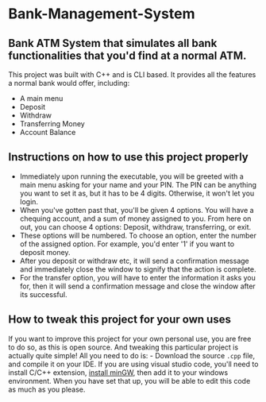 # Bank-Management-System

## Bank ATM System that simulates all bank functionalities that you'd find at a normal ATM.

This project was built with C++ and is CLI based. It provides all the features a normal bank would offer, including:

* A main menu
* Deposit
* Withdraw
* Transferring Money
* Account Balance

## Instructions on how to use this project properly
- Immediately upon running the executable, you will be greeted with a main menu asking for your name and your PIN. The PIN can be anything you want to set it as, but it has to be 4 digits. Otherwise, it won't let you login.
- When you've gotten past that, you'll be given 4 options. You will have a chequing account, and a sum of money assigned to you. From here on out, you can choose 4 options: Deposit, withdraw, transferring, or exit.
- These options will be numbered. To choose an option, enter the number of the assigned option. For example, you'd enter '1' if you want to deposit money.
- After you deposit or withdraw etc, it will send a confirmation message and immediately close the window to signify that the action is complete.
- For the transfer option, you will have to enter the information it asks you for, then it will send a confirmation message and close the window after its successful.

## How to tweak this project for your own uses
If you want to improve this project for your own personal use, you are free to do so, as this is open source. And tweaking this particular project is actually quite simple! 
All you need to do is: - Download the source `.cpp` file, and compile it on your IDE. If you are using visual studio code, you'll need to install C/C++ extension, [install minGW](https://sourceforge.net/projects/mingw/), then add it to your windows environment. When you have set that up, you will be able to edit this code as much as you please. 

